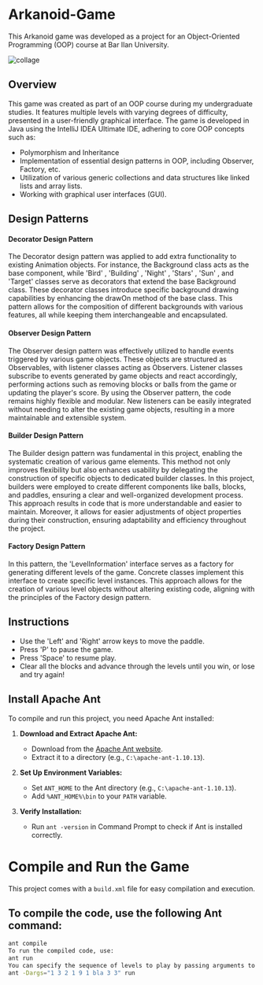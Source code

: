 # Arkanoid-Game

This Arkanoid game was developed as a project for an Object-Oriented Programming (OOP) course at Bar Ilan University.

![collage](https://github.com/user-attachments/assets/80235a9c-a90e-49fc-9fd3-731e865e2788)

## Overview
This game was created as part of an OOP course during my undergraduate studies. It features multiple levels with varying degrees of difficulty, presented in a user-friendly graphical interface. The game is developed in Java using the IntelliJ IDEA Ultimate IDE, adhering to core OOP concepts such as:

* Polymorphism and Inheritance
* Implementation of essential design patterns in OOP, including Observer, Factory, etc.
* Utilization of various generic collections and data structures like linked lists and array lists.
* Working with graphical user interfaces (GUI).

## Design Patterns
#### Decorator Design Pattern
The Decorator design pattern was applied to add extra functionality to existing Animation objects. For instance, the Background class acts as the base component, while 'Bird' , 'Building' , 'Night' , 'Stars' , 'Sun' , and 'Target' classes serve as decorators that extend the base Background class. These decorator classes introduce specific background drawing capabilities by enhancing the drawOn method of the base class. This pattern allows for the composition of different backgrounds with various features, all while keeping them interchangeable and encapsulated. 

#### Observer Design Pattern
The Observer design pattern was effectively utilized to handle events triggered by various game objects. These objects are structured as Observables, with listener classes acting as Observers. Listener classes subscribe to events generated by game objects and react accordingly, performing actions such as removing blocks or balls from the game or updating the player's score. By using the Observer pattern, the code remains highly flexible and modular. New listeners can be easily integrated without needing to alter the existing game objects, resulting in a more maintainable and extensible system.

#### Builder Design Pattern
The Builder design pattern was fundamental in this project, enabling the systematic creation of various game elements. This method not only improves flexibility but also enhances usability by delegating the construction of specific objects to dedicated builder classes. In this project, builders were employed to create different components like balls, blocks, and paddles, ensuring a clear and well-organized development process. This approach results in code that is more understandable and easier to maintain. Moreover, it allows for easier adjustments of object properties during their construction, ensuring adaptability and efficiency throughout the project.

#### Factory Design Pattern
In this pattern, the 'LevelInformation' interface serves as a factory for generating different levels of the game. Concrete classes implement this interface to create specific level instances. This approach allows for the creation of various level objects without altering existing code, aligning with the principles of the Factory design pattern.

## Instructions
* Use the 'Left' and 'Right' arrow keys to move the paddle.
* Press 'P' to pause the game.
* Press 'Space' to resume play.
* Clear all the blocks and advance through the levels until you win, or lose and try again!

## Install Apache Ant

To compile and run this project, you need Apache Ant installed:

1. **Download and Extract Apache Ant:**
   - Download from the [Apache Ant website](https://ant.apache.org/).
   - Extract it to a directory (e.g., `C:\apache-ant-1.10.13`).

2. **Set Up Environment Variables:**
   * Set `ANT_HOME` to the Ant directory (e.g., `C:\apache-ant-1.10.13`).
   * Add `%ANT_HOME%\bin` to your `PATH` variable.

3. **Verify Installation:**
   * Run `ant -version` in Command Prompt to check if Ant is installed correctly.

# Compile and Run the Game

This project comes with a `build.xml` file for easy compilation and execution.

## To compile the code, use the following Ant command:
```bash
ant compile
To run the compiled code, use:
ant run
You can specify the sequence of levels to play by passing arguments to the ant run command like this:
ant -Dargs="1 3 2 1 9 1 bla 3 3" run



